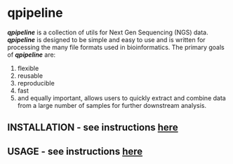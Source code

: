 qpipeline
=========

**_qpipeline_** is a collection of utils for Next Gen Sequencing (NGS) data.  **_qpipeline_** is designed to be simple and easy to use and is written for processing the many file formats used in bioinformatics.  The primary goals of **_qpipeline_** are:  
1. flexible
2. reusable
3. reproducible
4. fast
5. and equally important, allows users to quickly extract and combine data from a large number of samples for further downstream analysis.

## INSTALLATION - see instructions [here](INSTALLATION.md)

## USAGE - see instructions [here](USAGE.md)
